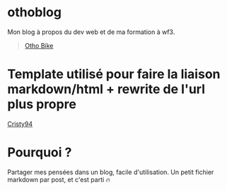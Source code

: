 # othoblog
Mon blog à propos du dev web et de ma formation à wf3.

> [Otho Bike](https://otho.bike/blog)

# Template utilisé pour faire la liaison markdown/html + rewrite de l'url plus propre

[Cristy94](https://github.com/Cristy94/markdown-blog) 

# Pourquoi ?

Partager mes pensées dans un blog, facile d'utilisation.
Un petit fichier markdown par post, et c'est parti 🔥
